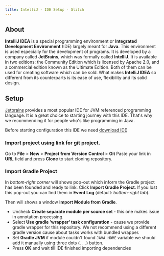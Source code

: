 ```yaml
---
title: IntelliJ - IDE Setup - Glitch
---
```


## About
**IntelliJ IDEA** is a special programming environment or **Integrated Development Environment** (IDE) largely meant for **Java**.
This environment is used especially for the development of programs.
It is developed by a company called **JetBrains**, which was formally called **IntelliJ**.
It is available in two editions: the Community Edition which is licensed by Apache 2.0, and a commercial edition known as the Ultimate Edition.
Both of them can be used for creating software which can be sold.
What makes **IntelliJ IDEA** so different from its counterparts is its ease of use, flexibility and its solid design.

## Setup
[Jetbrains](https://www.jetbrains.com/) provides a most popular IDE for JVM referenced programming language.
It is a great choice to starting journey with this IDE. That's why we recommending it for people who's like programming in Java.

Before starting configuration this IDE we need [download IDE](https://www.jetbrains.com/idea/download/)

### Import project using link for git project.

Go to **File** > **New** > **Project from Version Control** > **Git**
Paste your link in **URL** field and press **Clone** to start cloning repository.

### Import Gradle Project

In *bottom-right corner* will shows pop-out which inform the Gradle project has been founded and ready to link. Click **Import Gradle Project**.
If you lost this pop-out you can find them in **Event Log** (default: *bottom-right tab*).

Then will shows a window **Import Module from Gradle**. 

* Uncheck **Create separate module per source set** - this one makes issue in annotation processing.
* Select **Use gradle 'wrapper' task configuration** - cause we provide gradle wrapper for this repository. We not recommend using a different gradle version cause about tasks works with bundled wrapper.
* Set **Gradle JVM** if module couldn't found `JAVA_HOME` variable we should add it manually using three dots (`...`) button.
* Press **OK** and wait till IDE finished importing dependencies